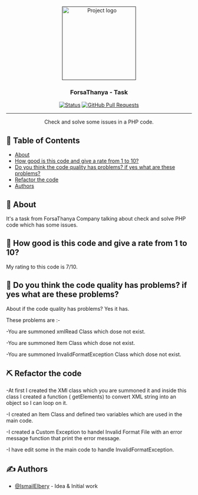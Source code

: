 <p align="center">
  <a href="" rel="noopener">
 <img width=200px height=200px alt="Project logo"></a>
</p>

<h3 align="center">ForsaThanya - Task</h3>

<div align="center">

[![Status](https://img.shields.io/badge/status-active-success.svg)]()
[![GitHub Pull Requests](https://img.shields.io/github/issues-pr/kylelobo/The-Documentation-Compendium.svg)](https://github.com/kylelobo/The-Documentation-Compendium/pulls)

</div>

---

<p align="center"> Check and solve some issues in a PHP code.
    <br> 
</p>

## 📝 Table of Contents

- [About](#about)
- [How good is this code and give a rate from 1 to 10?](#rate_code)
- [Do you think the code quality has problems? if yes what are these problems?](#quality_problems)
- [Refactor the code](#refactor_code)
- [Authors](#authors)

## 🧐 About <a name = "about"></a>

It's a task from ForsaThanya Company talking about check and solve PHP code which has some issues.

## 🏁 How good is this code and give a rate from 1 to 10? <a name = "rate_code"></a>
My rating to this code is 7/10.

## 🚀 Do you think the code quality has problems? if yes what are these problems? <a name = "quality_problems"></a>

About if the code quality has problems? Yes it has.

These problems are :-

-You are summoned xmlRead Class which dose not exist.

-You are summoned Item Class which dose not exist.

-You are summoned InvalidFormatException Class which dose not exist.
## ⛏️ Refactor the code <a name = "refactor_code"></a>

-At first I created the XMl class which you are summoned it and inside this class I created a function ( getElements) to convert XML string into an object so I can loop on it.

-I created an Item Class and defined two variables which are used in the main code.

-I created a Custom Exception to handel Invalid Format File with an error message function that print the error message.

-I have edit some in the main code to handle InvalidFormatException.

## ✍️ Authors <a name = "authors"></a>

- [@IsmailElbery](https://github.com/IsmailElbery) - Idea & Initial work
